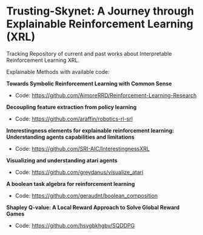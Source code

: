 # Trusting-Skynet: A Journey through Explainable Reinforcement Learning (XRL)
Tracking Repository of current and past works about Interpretable Reinforcement Learning XRL.

Explainable Methods with available code:

 **Towards Symbolic Reinforcement Learning with Common Sense** 
 - Code: https://github.com/AimoreRRD/Reinforcement-Learning-Research
 
 **Decoupling feature extraction from policy learning**
 - Code: https://github.com/araffin/robotics-rl-srl
 
**Interestingness elements for explainable reinforcement learning: Understanding agents capabilities and limitations**
- Code: https://github.com/SRI-AIC/InterestingnessXRL

**Visualizing and understanding atari agents**
- Code: https://github.com/greydanus/visualize_atari

**A boolean task algebra for reinforcement learning**
- Code: https://github.com/geraudnt/boolean_composition

**Shapley Q-value: A Local Reward Approach to Solve Global Reward Games**
- Code: https://github.com/hsvgbkhgbv/SQDDPG

